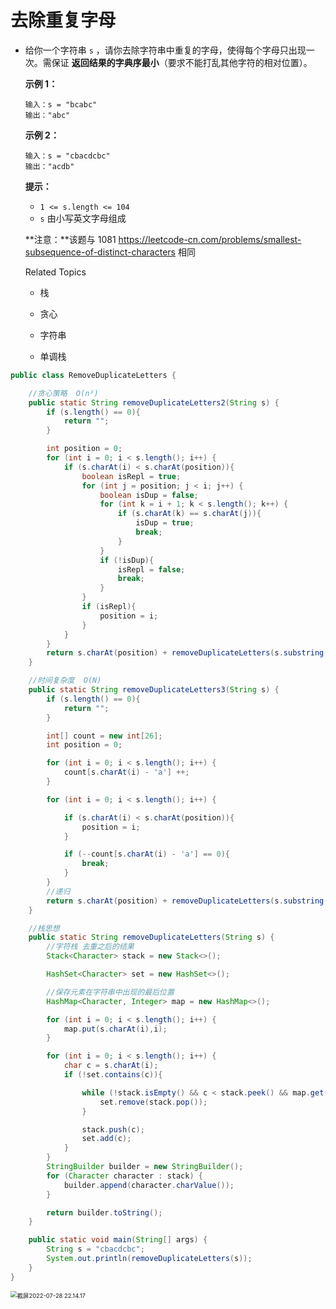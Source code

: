 # 去除重复字母

- 给你一个字符串 `s` ，请你去除字符串中重复的字母，使得每个字母只出现一次。需保证 **返回结果的字典序最小**（要求不能打乱其他字符的相对位置）。

  

  **示例 1：**

  ```
  输入：s = "bcabc"
  输出："abc"
  ```

  **示例 2：**

  ```
  输入：s = "cbacdcbc"
  输出："acdb"
  ```

  

  **提示：**

  - `1 <= s.length <= 104`
  - `s` 由小写英文字母组成

  

  **注意：**该题与 1081 https://leetcode-cn.com/problems/smallest-subsequence-of-distinct-characters 相同

  Related Topics

  - 栈

  - 贪心

  - 字符串

  - 单调栈

```java
public class RemoveDuplicateLetters {

    //贪心策略  O(n³)
    public static String removeDuplicateLetters2(String s) {
        if (s.length() == 0){
            return "";
        }

        int position = 0;
        for (int i = 0; i < s.length(); i++) {
            if (s.charAt(i) < s.charAt(position)){
                boolean isRepl = true;
                for (int j = position; j < i; j++) {
                    boolean isDup = false;
                    for (int k = i + 1; k < s.length(); k++) {
                        if (s.charAt(k) == s.charAt(j)){
                            isDup = true;
                            break;
                        }
                    }
                    if (!isDup){
                        isRepl = false;
                        break;
                    }
                }
                if (isRepl){
                    position = i;
                }
            }
        }
        return s.charAt(position) + removeDuplicateLetters(s.substring(position + 1).replaceAll(s.charAt(position) + "",""));
    }

    //时间复杂度  O(N)
    public static String removeDuplicateLetters3(String s) {
        if (s.length() == 0){
            return "";
        }

        int[] count = new int[26];
        int position = 0;

        for (int i = 0; i < s.length(); i++) {
            count[s.charAt(i) - 'a'] ++;
        }

        for (int i = 0; i < s.length(); i++) {

            if (s.charAt(i) < s.charAt(position)){
                position = i;
            }

            if (--count[s.charAt(i) - 'a'] == 0){
                break;
            }
        }
        //递归
        return s.charAt(position) + removeDuplicateLetters(s.substring(position + 1).replaceAll(s.charAt(position) + "",""));
    }

    //栈思想
    public static String removeDuplicateLetters(String s) {
        //字符栈 去重之后的结果
        Stack<Character> stack = new Stack<>();

        HashSet<Character> set = new HashSet<>();

        //保存元素在字符串中出现的最后位置
        HashMap<Character, Integer> map = new HashMap<>();

        for (int i = 0; i < s.length(); i++) {
            map.put(s.charAt(i),i);
        }

        for (int i = 0; i < s.length(); i++) {
            char c = s.charAt(i);
            if (!set.contains(c)){

                while (!stack.isEmpty() && c < stack.peek() && map.get(stack.peek()) > i){
                    set.remove(stack.pop());
                }

                stack.push(c);
                set.add(c);
            }
        }
        StringBuilder builder = new StringBuilder();
        for (Character character : stack) {
            builder.append(character.charValue());
        }

        return builder.toString();
    }

    public static void main(String[] args) {
        String s = "cbacdcbc";
        System.out.println(removeDuplicateLetters(s));
    }
}
```

<img src="https://lsl-image.oss-cn-beijing.aliyuncs.com/note/images/%E6%88%AA%E5%B1%8F2022-07-28%2022.14.17.png" alt="截屏2022-07-28 22.14.17" style="zoom:67%;" />
